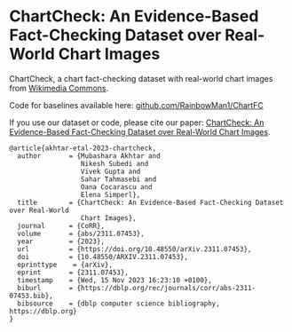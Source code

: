 # ChartCheck: An Evidence-Based Fact-Checking Dataset over Real-World Chart Images

ChartCheck, a chart fact-checking dataset with real-world chart images from [Wikimedia Commons](https://commons.wikimedia.org/wiki/Main_Page).

Code for baselines available here: [github.com/RainbowMan1/ChartFC](https://github.com/RainbowMan1/ChartFC)

If you use our dataset or code, please cite our paper: [ChartCheck: An Evidence-Based Fact-Checking Dataset over Real-World Chart Images](https://arxiv.org/pdf/2311.07453.pdf).

```
@article{akhtar-etal-2023-chartcheck,
  author       = {Mubashara Akhtar and
                  Nikesh Subedi and
                  Vivek Gupta and
                  Sahar Tahmasebi and
                  Oana Cocarascu and
                  Elena Simperl},
  title        = {ChartCheck: An Evidence-Based Fact-Checking Dataset over Real-World
                  Chart Images},
  journal      = {CoRR},
  volume       = {abs/2311.07453},
  year         = {2023},
  url          = {https://doi.org/10.48550/arXiv.2311.07453},
  doi          = {10.48550/ARXIV.2311.07453},
  eprinttype    = {arXiv},
  eprint       = {2311.07453},
  timestamp    = {Wed, 15 Nov 2023 16:23:10 +0100},
  biburl       = {https://dblp.org/rec/journals/corr/abs-2311-07453.bib},
  bibsource    = {dblp computer science bibliography, https://dblp.org}
}
```
